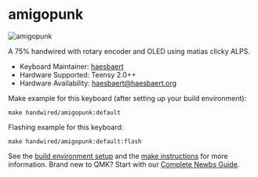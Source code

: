 # amigopunk

![amigopunk](https://i.imgur.com/7uVsX1vh.jpeg)

A 75% handwired with rotary encoder and OLED using matias clicky ALPS.

* Keyboard Maintainer: [haesbaert](https://github.com/haesbaert)
* Hardware Supported: Teensy 2.0++
* Hardware Availability: haesbaert@haesbaert.org

Make example for this keyboard (after setting up your build environment):

    make handwired/amigopunk:default

Flashing example for this keyboard:

    make handwired/amigopunk:default:flash

See the [build environment setup](https://docs.qmk.fm/#/getting_started_build_tools) and the [make instructions](https://docs.qmk.fm/#/getting_started_make_guide) for more information. Brand new to QMK? Start with our [Complete Newbs Guide](https://docs.qmk.fm/#/newbs).
